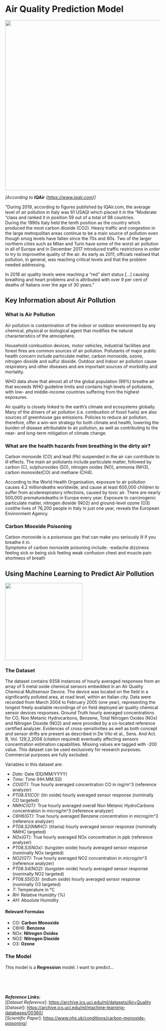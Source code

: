 # Air Quality Prediction Model
<img src="https://cdn.who.int/media/images/default-source/air-pollution/air-pollution-mix-of-outdoor-and-indoor-air-pollution.tmb-1366v.jpg?sfvrsn=b5fbc279_3" width="550">

*[According to **IQAir** (https://www.iqair.com)]*<br>

"During 2019, according to figures published by IQAir.com, the average level of air pollution in Italy was 61 USAQI which placed it in the “Moderate “class and ranked it in position 59 out of a total of 98 countries.<br>
During the 1990s Italy held the tenth position as the country which produced the most carbon dioxide (CO2). Heavy traffic and congestion in the large metropolitan areas continue to be a main source of pollution even though smog levels have fallen since the 70s and 80s. Two of the larger northern cities such as Milan and Turin have some of the worst air pollution in all of Europe and in December 2017 introduced traffic restrictions in order to try to improvethe quality of the air. As early as 2011, officials realised that pollution, in general, was reaching critical levels and that the problem needed addressing.

In 2018 air quality levels were reaching a “red” alert status [...] causing breathing and heart problems and is attributed with over 9 per cent of deaths of Italians over the age of 30 years."<br>

## Key Information about Air Pollution
### What is Air Pollution
Air pollution is contamination of the indoor or outdoor environment by any chemical, physical or biological agent that modifies the natural characteristics of the atmosphere.

Household combustion devices, motor vehicles, industrial facilities and forest fires are common sources of air pollution. Pollutants of major public health concern include particulate matter, carbon monoxide, ozone, nitrogen dioxide and sulfur dioxide. Outdoor and indoor air pollution cause respiratory and other diseases and are important sources of morbidity and mortality. 

WHO data show that almost all of the global population (99%) breathe air that exceeds WHO guideline limits and contains high levels of pollutants, with low- and middle-income countries suffering from the highest exposures.

Air quality is closely linked to the earth’s climate and ecosystems globally. Many of the drivers of air pollution (i.e. combustion of fossil fuels) are also sources of greenhouse gas emissions. Policies to reduce air pollution, therefore, offer a win-win strategy for both climate and health, lowering the burden of disease attributable to air pollution, as well as contributing to the near- and long-term mitigation of climate change.

### What are the health hazards from breathing in the dirty air?
Carbon monoxide (CO) and lead (Pb) suspended in the air can contribute to ill effects. The main air pollutants include particulate matter, followed by carbon (C), sulphuroxides (SO), nitrogen oxides (NO), ammonia (NH3), carbon monoxide(CO) and methane (CH4).<br>

According to the World Health Organisation, exposure to air pollution causes 4.2 milliondeaths worldwide, and cause at least 600,000 children to suffer from acuterespiratory infections, caused by toxic air. There are nearly 500,000 prematuredeaths in Europe every year. Exposure to carcinogenic particulate matter, nitrogen dioxide (NO2) and ground-level ozone (O3) costthe lives of 76,200 people in Italy in just one year, reveals the European Environment Agency.

### Carbon Mooxide Poisoning
Carbon monoxide is a poisonous gas that can make you seriously ill if you breathe it in.<br>
Symptoms of carbon monoxide poisoning include:
-eadache
dizziness
feeling sick or being sick
feeling weak
confusion
chest and muscle pain
shortness of breath

## Using Machine Learning to Predict Air Pollution
<img src="https://static.vecteezy.com/system/resources/thumbnails/014/265/576/small/person-holding-a-tablet-technology-looking-at-the-graph-of-pollution-reduction-or-contaminants-toxic-substances-in-industrial-plants-to-obtain-an-environmental-certificate-photo.jpg" width="250">

### The Dataset
The dataset contains 9358 instances of hourly averaged responses from an array of 5 metal oxide chemical sensors embedded in an Air Quality Chemical Multisensor Device. The device was located on the field in a significantly polluted area, at road level, within an Italian city. Data were recorded from March 2004 to February 2005 (one year), representing the longest freely available recordings of on field deployed air quality chemical sensor devices responses. Ground Truth hourly averaged concentrations for CO, Non Metanic Hydrocarbons, Benzene, Total Nitrogen Oxides (NOx) and Nitrogen Dioxide (NO2) and were provided by a co-located reference certified analyzer. Evidences of cross-sensitivities as well as both concept and sensor drifts are present as described in De Vito et al., Sens. And Act. B, Vol. 129,2,2008 (citation required) eventually affecting sensors concentration estimation capabilities. Missing values are tagged with -200 value.
This dataset can be used exclusively for research purposes. Commercial purposes are fully excluded.<br>

Variables in this dataset are:
- *Date:* Date (DD/MM/YYYY)
- *Time:* Time (HH.MM.SS)
- *CO(GT):* True hourly averaged concentration CO in mg/m^3 (reference analyzer)
- *PT08.S1(CO):* (tin oxide) hourly averaged sensor response (nominally CO targeted)
- *NMHC(GT):* True hourly averaged overall Non Metanic HydroCarbons concentration in microg/m^3 (reference analyzer)
- *C6H6(GT):* True hourly averaged Benzene concentration in microg/m^3 (reference analyzer)
- *PT08.S2(NMHC):* (titania) hourly averaged sensor response (nominally NMHC targeted)
- *NOx(GT):* True hourly averaged NOx concentration in ppb (reference analyzer)
- *PT08.S3(NOx):* (tungsten oxide) hourly averaged sensor response (nominally NOx targeted)
- *NO2(GT):* True hourly averaged NO2 concentration in microg/m^3 (reference analyzer)
- *PT08.S4(NO2):* (tungsten oxide) hourly averaged sensor response (nominally NO2 targeted)
- *PT08.S5(O3):* (indium oxide) hourly averaged sensor response (nominally O3 targeted)
- *T:* Temperature in °C
- *RH:* Relative Humidity (%)
- *AH:* Absolute Humidity


#### Relevant Formulas
- CO: **Carbon Monoxide**
- C6H6: **Benzene**
- NOx: **Nitrogen Oxides**
- NO2: **Nitrogen Dioxide**
- O3: **Ozone**

### The Model
This model is a **Regression** model. I want to predict...

<br>
<br>
<br>


***Reference Links:***<br>
[*Dataset Reference*]: https://archive.ics.uci.edu/ml/datasets/Air+Quality <br>
[*Dataset*]: https://archive.ics.uci.edu/ml/machine-learning-databases/00360/ <br>
[*Scientific Paper*]: https://www.nhs.uk/conditions/carbon-monoxide-poisoning/ <br>
